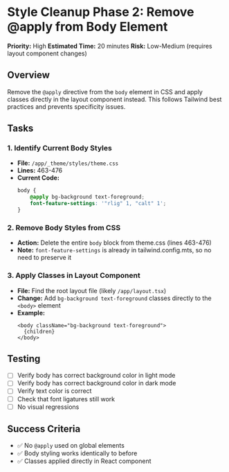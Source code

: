 # Style Cleanup Phase 2: Remove @apply from Body Element

**Priority:** High
**Estimated Time:** 20 minutes
**Risk:** Low-Medium (requires layout component changes)

## Overview
Remove the `@apply` directive from the `body` element in CSS and apply classes directly in the layout component instead. This follows Tailwind best practices and prevents specificity issues.

## Tasks

### 1. Identify Current Body Styles
- **File:** `/app/_theme/styles/theme.css`
- **Lines:** 463-476
- **Current Code:**
  ```css
  body {
      @apply bg-background text-foreground;
      font-feature-settings: '"rlig" 1, "calt" 1';
  }
  ```

### 2. Remove Body Styles from CSS
- **Action:** Delete the entire `body` block from theme.css (lines 463-476)
- **Note:** `font-feature-settings` is already in tailwind.config.mts, so no need to preserve it

### 3. Apply Classes in Layout Component
- **File:** Find the root layout file (likely `/app/layout.tsx`)
- **Change:** Add `bg-background text-foreground` classes directly to the `<body>` element
- **Example:**
  ```tsx
  <body className="bg-background text-foreground">
    {children}
  </body>
  ```

## Testing
- [ ] Verify body has correct background color in light mode
- [ ] Verify body has correct background color in dark mode
- [ ] Verify text color is correct
- [ ] Check that font ligatures still work
- [ ] No visual regressions

## Success Criteria
- ✅ No `@apply` used on global elements
- ✅ Body styling works identically to before
- ✅ Classes applied directly in React component
